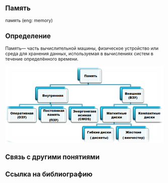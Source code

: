 ## Память
память (eng: memory) 

## Определение
Память— часть вычислительной машины, физическое устройство или среда для хранения данных, используемая в вычислениях систем в течение определённого времени.

![memory](https://github.com/vernikkkkkkkkkkkkkkkkkkk/concept_new/blob/main/images/memory.png)
## Cвязь с другими понятиями 

## Cсылка на библиографию


